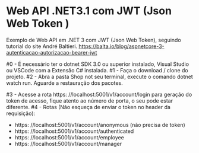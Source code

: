 # Web API .NET3.1 com JWT (Json Web Token )
Exemplo de Web API em .NET 3 com JWT (Json Web Token), seguindo tutorial do site André Baltieri. https://balta.io/blog/aspnetcore-3-autenticacao-autorizacao-bearer-jwt

#0 - É necessário ter o dotnet SDK 3.0 ou superior instalado, Visual Studio ou VSCode com a Extensão C# instalada.
#1 - Faça o download / clone do projeto.
#2 - Abra a pasta Shop not seu terminal, execute o comando dotnet watch run. Aguarde a restauração dos pacotes.

#3 - Acesse a rota https: //localhost:5001/v1/account/login para geração do token de acesso, fique atento ao número de porta, o seu pode estar diferente.
#4 - Rotas (Não esqueça de enviar o token no header da requisição):
- https: //localhost:5001/v1/account/anonymous (não precisa de token)
- https: //localhost:5001/v1/account/authenticated
- https: //localhost:5001/v1/account/employee
- https: //localhost:5001/v1/account/manager
